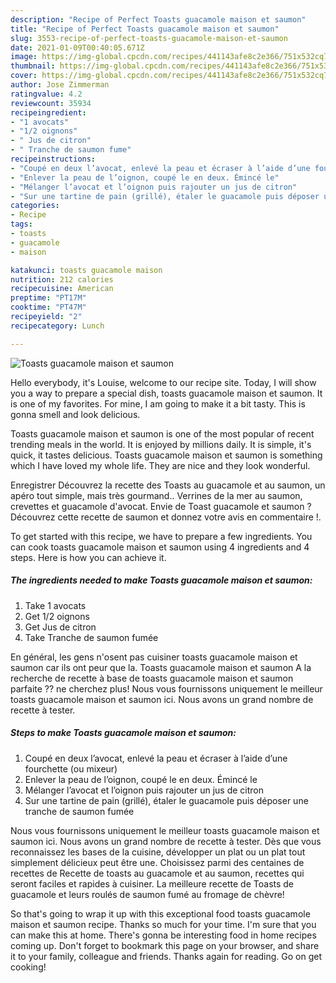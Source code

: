 ```yaml
---
description: "Recipe of Perfect Toasts guacamole maison et saumon"
title: "Recipe of Perfect Toasts guacamole maison et saumon"
slug: 3553-recipe-of-perfect-toasts-guacamole-maison-et-saumon
date: 2021-01-09T00:40:05.671Z
image: https://img-global.cpcdn.com/recipes/441143afe8c2e366/751x532cq70/toasts-guacamole-maison-et-saumon-photo-principale-de-la-recette.jpg
thumbnail: https://img-global.cpcdn.com/recipes/441143afe8c2e366/751x532cq70/toasts-guacamole-maison-et-saumon-photo-principale-de-la-recette.jpg
cover: https://img-global.cpcdn.com/recipes/441143afe8c2e366/751x532cq70/toasts-guacamole-maison-et-saumon-photo-principale-de-la-recette.jpg
author: Jose Zimmerman
ratingvalue: 4.2
reviewcount: 35934
recipeingredient:
- "1 avocats"
- "1/2 oignons"
- " Jus de citron"
- " Tranche de saumon fume"
recipeinstructions:
- "Coupé en deux l’avocat, enlevé la peau et écraser à l’aide d’une fourchette (ou mixeur)"
- "Enlever la peau de l’oignon, coupé le en deux. Émincé le"
- "Mélanger l’avocat et l’oignon puis rajouter un jus de citron"
- "Sur une tartine de pain (grillé), étaler le guacamole puis déposer une tranche de saumon fumée"
categories:
- Recipe
tags:
- toasts
- guacamole
- maison

katakunci: toasts guacamole maison 
nutrition: 212 calories
recipecuisine: American
preptime: "PT17M"
cooktime: "PT47M"
recipeyield: "2"
recipecategory: Lunch

---
```



![Toasts guacamole maison et saumon](https://img-global.cpcdn.com/recipes/441143afe8c2e366/751x532cq70/toasts-guacamole-maison-et-saumon-photo-principale-de-la-recette.jpg)

Hello everybody, it's Louise, welcome to our recipe site. Today, I will show you a way to prepare a special dish, toasts guacamole maison et saumon. It is one of my favorites. For mine, I am going to make it a bit tasty. This is gonna smell and look delicious.

Toasts guacamole maison et saumon is one of the most popular of recent trending meals in the world. It is enjoyed by millions daily. It is simple, it's quick, it tastes delicious. Toasts guacamole maison et saumon is something which I have loved my whole life. They are nice and they look wonderful.

Enregistrer Découvrez la recette des Toasts au guacamole et au saumon, un apéro tout simple, mais très gourmand.. Verrines de la mer au saumon, crevettes et guacamole d&#39;avocat. Envie de Toast guacamole et saumon ? Découvrez cette recette de saumon et donnez votre avis en commentaire !.


To get started with this recipe, we have to prepare a few ingredients. You can cook toasts guacamole maison et saumon using 4 ingredients and 4 steps. Here is how you can achieve it.

<!--inarticleads1-->

##### The ingredients needed to make Toasts guacamole maison et saumon:

1. Take 1 avocats
1. Get 1/2 oignons
1. Get  Jus de citron
1. Take  Tranche de saumon fumée


En général, les gens n&#39;osent pas cuisiner toasts guacamole maison et saumon car ils ont peur que la. Toasts guacamole maison et saumon A la recherche de recette à base de toasts guacamole maison et saumon parfaite ?? ne cherchez plus! Nous vous fournissons uniquement le meilleur toasts guacamole maison et saumon ici. Nous avons un grand nombre de recette à tester. 

<!--inarticleads2-->

##### Steps to make Toasts guacamole maison et saumon:

1. Coupé en deux l’avocat, enlevé la peau et écraser à l’aide d’une fourchette (ou mixeur)
1. Enlever la peau de l’oignon, coupé le en deux. Émincé le
1. Mélanger l’avocat et l’oignon puis rajouter un jus de citron
1. Sur une tartine de pain (grillé), étaler le guacamole puis déposer une tranche de saumon fumée


Nous vous fournissons uniquement le meilleur toasts guacamole maison et saumon ici. Nous avons un grand nombre de recette à tester. Dès que vous reconnaissez les bases de la cuisine, développer un plat ou un plat tout simplement délicieux peut être une. Choisissez parmi des centaines de recettes de Recette de toasts au guacamole et au saumon, recettes qui seront faciles et rapides à cuisiner. La meilleure recette de Toasts de guacamole et leurs roulés de saumon fumé au fromage de chèvre! 

So that's going to wrap it up with this exceptional food toasts guacamole maison et saumon recipe. Thanks so much for your time. I'm sure that you can make this at home. There's gonna be interesting food in home recipes coming up. Don't forget to bookmark this page on your browser, and share it to your family, colleague and friends. Thanks again for reading. Go on get cooking!
